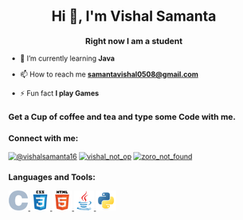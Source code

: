

<h1 align="center">Hi 👋, I'm Vishal Samanta</h1>
<h3 align="center">Right now I am a student</h3>

- 🌱 I’m currently learning **Java**

- 📫 How to reach me **samantavishal0508@gmail.com**

- ⚡ Fun fact **I play Games**

### Get a Cup of coffee and tea  and type some Code with me.

<h3 align="left">Connect with me:</h3>
<p align="left">
<a href="https://twitter.com/@vishalsamanta16" target="blank"><img align="center" src="https://raw.githubusercontent.com/rahuldkjain/github-profile-readme-generator/master/src/images/icons/Social/twitter.svg" alt="@vishalsamanta16" height="30" width="40" /></a>
<a href="https://instagram.com/vishal_not_op" target="blank"><img align="center" src="https://raw.githubusercontent.com/rahuldkjain/github-profile-readme-generator/master/src/images/icons/Social/instagram.svg" alt="vishal_not_op" height="30" width="40" /></a>
<a href="https://discord.gg/[zoro_not_found](https://discord.com/users/1049383936104603758)" target="blank"><img align="center" src="https://raw.githubusercontent.com/rahuldkjain/github-profile-readme-generator/master/src/images/icons/Social/discord.svg" alt="zoro_not_found" height="30" width="40" /></a>
</p>

<h3 align="left">Languages and Tools:</h3>
<p align="left"> <a href="https://www.cprogramming.com/" target="_blank" rel="noreferrer"> <img src="https://raw.githubusercontent.com/devicons/devicon/master/icons/c/c-original.svg" alt="c" width="40" height="40"/> </a> <a href="https://www.w3schools.com/css/" target="_blank" rel="noreferrer"> <img src="https://raw.githubusercontent.com/devicons/devicon/master/icons/css3/css3-original-wordmark.svg" alt="css3" width="40" height="40"/> </a> <a href="https://www.w3.org/html/" target="_blank" rel="noreferrer"> <img src="https://raw.githubusercontent.com/devicons/devicon/master/icons/html5/html5-original-wordmark.svg" alt="html5" width="40" height="40"/> </a> <a href="https://www.java.com" target="_blank" rel="noreferrer"> <img src="https://raw.githubusercontent.com/devicons/devicon/master/icons/java/java-original.svg" alt="java" width="40" height="40"/> </a> <a href="https://www.python.org" target="_blank" rel="noreferrer"> <img src="https://raw.githubusercontent.com/devicons/devicon/master/icons/python/python-original.svg" alt="python" width="40" height="40"/> </a> </p>
<!--
**Vishalnotop/Vishalnotop** is a :sparkles: _special_ :sparkles: repository because its `README.md` (this file) appears on your GitHub profile.

Here are some ideas to get you started:

- :telescope: I’m currently working on ...
- :seedling: I’m currently learning ...
- :people_with_bunny_ears_partying: I’m looking to collaborate on ...
- :thinking: I’m looking for help with ...
- :speech_balloon: Ask me about ...
- :mailbox: How to reach me: ...
- :smile: Pronouns: ...
- :zap: Fun fact: ...
-->
<img src="https://github-readme-stats.vercel.app/api?username=Vishalnotop&theme=midnight-purple&show_icons=true"> 
<div>
<a href="#"><img alt="Vishalnotop's Activity Graph" src="https://activity-graph.herokuapp.com/graph?username=Vishalnotop&custom_title=Vishalnotop's%20Contribution%20Graph&bg_color=0D1117&color=5ce1e6&line=FFFFFF&point=5ce1e6&hide_border=true" /></a> 
</div>
<p align="left"> <img src="https://komarev.com/ghpvc/?username=Vishalnotop&label=Profile%20views&color=0e75b6&style=flat" alt="Vishalnotop" /> </p>
